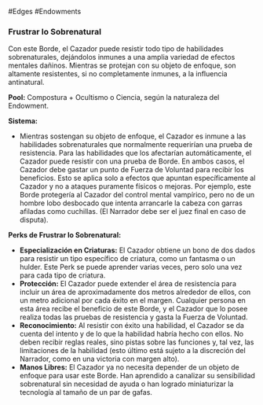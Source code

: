 #Edges #Endowments

### Frustrar lo Sobrenatural

Con este Borde, el Cazador puede resistir todo tipo de habilidades sobrenaturales, dejándolos inmunes a una amplia variedad de efectos mentales dañinos. Mientras se protejan con su objeto de enfoque, son altamente resistentes, si no completamente inmunes, a la influencia antinatural.

**Pool:** Compostura + Ocultismo o Ciencia, según la naturaleza del Endowment.

**Sistema:**
- Mientras sostengan su objeto de enfoque, el Cazador es inmune a las habilidades sobrenaturales que normalmente requerirían una prueba de resistencia. Para las habilidades que los afectarían automáticamente, el Cazador puede resistir con una prueba de Borde. En ambos casos, el Cazador debe gastar un punto de Fuerza de Voluntad para recibir los beneficios. Esto se aplica solo a efectos que apuntan específicamente al Cazador y no a ataques puramente físicos o mejoras. Por ejemplo, este Borde protegería al Cazador del control mental vampírico, pero no de un hombre lobo desbocado que intenta arrancarle la cabeza con garras afiladas como cuchillas. (El Narrador debe ser el juez final en caso de disputa).

**Perks de Frustrar lo Sobrenatural:**
- **Especialización en Criaturas:** El Cazador obtiene un bono de dos dados para resistir un tipo específico de criatura, como un fantasma o un hulder. Este Perk se puede aprender varias veces, pero solo una vez para cada tipo de criatura.
- **Protección:** El Cazador puede extender el área de resistencia para incluir un área de aproximadamente dos metros alrededor de ellos, con un metro adicional por cada éxito en el margen. Cualquier persona en esta área recibe el beneficio de este Borde, y el Cazador que lo posee realiza todas las pruebas de resistencia y gasta la Fuerza de Voluntad.
- **Reconocimiento:** Al resistir con éxito una habilidad, el Cazador se da cuenta del intento y de lo que la habilidad habría hecho con ellos. No deben recibir reglas reales, sino pistas sobre las funciones y, tal vez, las limitaciones de la habilidad (esto último está sujeto a la discreción del Narrador, como en una victoria con margen alto).
- **Manos Libres:** El Cazador ya no necesita depender de un objeto de enfoque para usar este Borde. Han aprendido a canalizar su sensibilidad sobrenatural sin necesidad de ayuda o han logrado miniaturizar la tecnología al tamaño de un par de gafas.